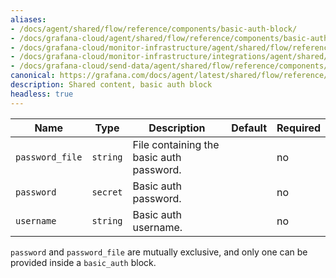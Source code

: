 ```yaml
---
aliases:
- /docs/agent/shared/flow/reference/components/basic-auth-block/
- /docs/grafana-cloud/agent/shared/flow/reference/components/basic-auth-block/
- /docs/grafana-cloud/monitor-infrastructure/agent/shared/flow/reference/components/basic-auth-block/
- /docs/grafana-cloud/monitor-infrastructure/integrations/agent/shared/flow/reference/components/basic-auth-block/
- /docs/grafana-cloud/send-data/agent/shared/flow/reference/components/basic-auth-block/
canonical: https://grafana.com/docs/agent/latest/shared/flow/reference/components/basic-auth-block/
description: Shared content, basic auth block
headless: true
---
```


Name            | Type     | Description                              | Default | Required
----------------|----------|------------------------------------------|---------|---------
`password_file` | `string` | File containing the basic auth password. |         | no
`password`      | `secret` | Basic auth password.                     |         | no
`username`      | `string` | Basic auth username.                     |         | no

`password` and `password_file` are mutually exclusive, and only one can be provided inside a `basic_auth` block.
